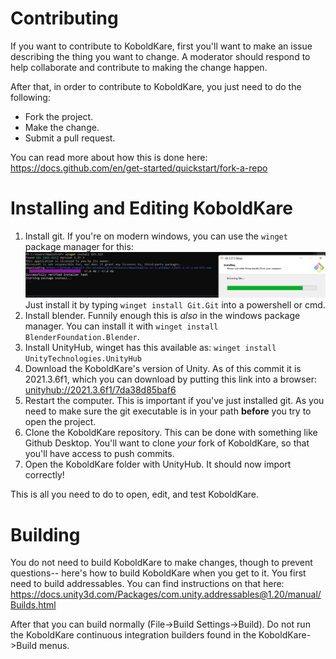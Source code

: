 # Contributing

If you want to contribute to KoboldKare, first you'll want to make an issue describing the thing you want to change.
A moderator should respond to help collaborate and contribute to making the change happen.

After that, in order to contribute to KoboldKare, you just need to do the following:
- Fork the project.
- Make the change.
- Submit a pull request.

You can read more about how this is done here: https://docs.github.com/en/get-started/quickstart/fork-a-repo

# Installing and Editing KoboldKare

1. Install git. If you're on modern windows, you can use the `winget` package manager for this:
   ![winget example image](winget_install.png)
   Just install it by typing `winget install Git.Git` into a powershell or cmd.
2. Install blender. Funnily enough this is *also* in the windows package manager. You can install it with `winget install BlenderFoundation.Blender`.
3. Install UnityHub, winget has this available as: `winget install UnityTechnologies.UnityHub`
4. Download the KoboldKare's version of Unity. As of this commit it is 2021.3.6f1, which you can download by putting this link into a browser: [unityhub://2021.3.6f1/7da38d85baf6](unityhub://2021.3.6f1/7da38d85baf6)
5. Restart the computer. This is important if you've just installed git. As you need to make sure the git executable is in your path **before** you try to open the project.
6. Clone the KoboldKare repository. This can be done with something like Github Desktop. You'll want to clone *your* fork of KoboldKare, so that you'll have access to push commits.
7. Open the KoboldKare folder with UnityHub. It should now import correctly!

This is all you need to do to open, edit, and test KoboldKare.

# Building

You do not need to build KoboldKare to make changes, though to prevent questions-- here's how to build KoboldKare when you get to it.
You first need to build addressables.
You can find instructions on that here: https://docs.unity3d.com/Packages/com.unity.addressables@1.20/manual/Builds.html

After that you can build normally (File->Build Settings->Build). Do not run the KoboldKare continuous integration builders found in the KoboldKare->Build menus.